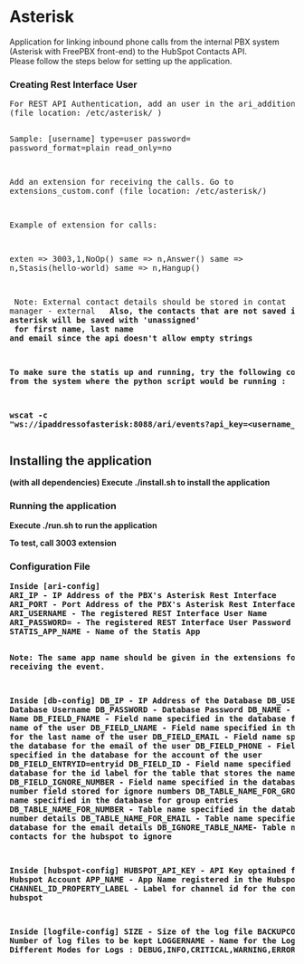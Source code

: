 # Asterisk
Application for linking inbound phone calls from the internal PBX system (Asterisk with FreePBX front-end) to the HubSpot Contacts API. <br>
Please follow the steps below for setting up the application.<br>

<h3>Creating Rest Interface User</h3>
<pre>
For REST API Authentication, add an user in the ari_additional.conf
(file location: /etc/asterisk/ )

Sample:
[username]
type=user
password=<password>
password_format=plain
read_only=no


Add an extension for receiving the calls.
Go to extensions_custom.conf
(file location: /etc/asterisk/)

Example of extension for  calls:

exten => 3003,1,NoOp()
 same =>      n,Answer()
 same =>      n,Stasis(hello-world)
 same =>      n,Hangup()


</b> Note: External contact details should be stored in contat manager - external <b>
<b> Also, the contacts that are not saved in the asterisk will be saved with 'unassigned' <br>
for first name, last name and email since the api doesn't allow empty strings </b>

To make sure the statis up and running, try the following command from the system
where the python script would be running :

wscat -c "ws://ipaddressofasterisk:8088/ari/events?api_key=<username_of_registered_restuser>:password&app=statis-app-name-in-python-script"
</pre>

<h2>Installing the application</h2> (with all dependencies)
Execute  <b>./install.sh</b> to install the application

<h3>Running the application</h3>
Execute <b>./run.sh</b> to run the application

To test, 
call 3003 extension

<h3>Configuration File</h3>
<pre>
Inside [ari-config]
ARI_IP - IP Address of the PBX's Asterisk Rest Interface
ARI_PORT - Port Address of the PBX's Asterisk Rest Interface
ARI_USERNAME - The registered REST Interface User Name
ARI_PASSWORD= - The registered REST Interface User Password
STATIS_APP_NAME - Name of the Statis App 

<b>Note</b>: The same app name should be given in the extensions for receiving the event.

Inside [db-config]
DB_IP - IP Address of the Database
DB_USERNAME - Database Username
DB_PASSWORD - Database Password
DB_NAME - Database Name
DB_FIELD_FNAME - Field name specified in the database for the first name of the user
DB_FIELD_LNAME - Field name specified in the database for the last name of the user
DB_FIELD_EMAIL - Field name specified in the database for the email of the user
DB_FIELD_PHONE - Field name specified in the database for the account of the user
DB_FIELD_ENTRYID=entryid
DB_FIELD_ID - Field name specified in the database for the id label for the table that stores the name details
DB_FIELD_IGNORE_NUMBER - Field name specified in the database for the number field stored for ignore numbers
DB_TABLE_NAME_FOR_GROUP - Table name specified in the database for group entries 
DB_TABLE_NAME_FOR_NUMBER - Table name specified in the database for number details 
DB_TABLE_NAME_FOR_EMAIL - Table name specified in the database for the email details 
DB_IGNORE_TABLE_NAME- Table name for the contacts for the hubspot to ignore
 

Inside [hubspot-config]
HUBSPOT_API_KEY - API Key optained from the Hubspot Account
APP_NAME - App Name registered in the Hubspot Account
CHANNEL_ID_PROPERTY_LABEL - Label for channel id for the contacts in hubspot

Inside [logfile-config]
SIZE - Size of the log file
BACKUPCOUNT - Number of log files to be kept
LOGGERNAME - Name for the Logger
MODE - Different Modes for Logs : DEBUG,INFO,CRITICAL,WARNING,ERROR






